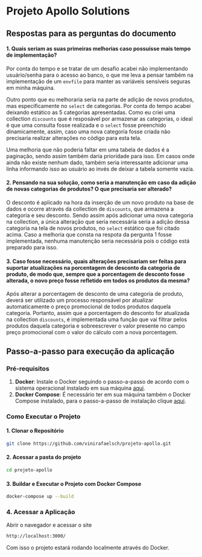 # Projeto Apollo Solutions

## Respostas para as perguntas do documento

#### 1. Quais seriam as suas primeiras melhorias caso possuísse mais tempo de implementação?
Por conta do tempo e se tratar de um desafio acabei não implementando usuário/senha para o acesso ao banco, o que me leva a pensar também na implementação de um `envfile` para manter as variáveis sensíveis seguras em minha máquina.

Outro ponto que eu melhoraria seria na parte de adição de novos produtos, mas especificamente no `select` de categorias. Por conta do tempo acabei deixando estático as 5 categorias apresentadas. Como eu criei uma collection `discounts` que é resposável por armazenar as categorias, o ideal é que uma consulta fosse realizada e o `select` fosse preenchido dinamicamente, assim, caso uma nova categoria fosse criada não precisaria realizar alterações no código para esta tela.

Uma melhoria que não poderia faltar em uma tabela de dados é a paginação, sendo assim também daria prioridade para isso. Em casos onde ainda não existe nenhum dado, também seria interessante adicionar uma linha informando isso ao usuário ao invés de deixar a tabela somente vazia.

#### 2. Pensando na sua solução, como seria a manutenção em caso da adição de novas categorias de produtos? O que precisaria ser alterado?
O desconto é aplicado na hora da inserção de um novo produto na base de dados e ocorre através da collection de `discounts`, que armazena a categoria e seu desconto. Sendo assim após adicionar uma nova categoria na collection, a única alteração que seria necessária seria a adição dessa categoria na tela de novos produtos, no `select` estático que foi citado acima. Caso a melhoria que consta na respota da pergunta 1 fosse implementada, nenhuma manutenção seria necessária pois o código está preparado para isso.

#### 3. Caso fosse necessário, quais alterações precisariam ser feitas para suportar atualizações na porcentagem de desconto da categoria de produto, de modo que, sempre que a porcentagem de desconto fosse alterada, o novo preço fosse refletido em todos os produtos da mesma?
Após alterar a porcentagem de desconto de uma categoria de produto, deverá ser utilizado um processo responsável por atualizar automaticamente o preço promocional de todos produtos daquela categoria. Portanto, assim que a porcentagem do desconto for atualizada na collection `discounts`, é implementada uma função que vai filtrar pelos produtos daquela categoria e sobreescrever o valor presente no campo preço promocional com o valor do cálculo com a nova porcentagem.

## Passo-a-passo para execução da aplicação

### Pré-requisitos

1. **Docker**: Instale o Docker seguindo o passo-a-passo de acordo com o sistema operacional instalado em sua máquina [aqui](https://docs.docker.com/get-docker/).
2. **Docker Compose**: É necessário ter em sua máquina também o Docker Compose instalado, para o passo-a-passo de instalação clique [aqui](https://docs.docker.com/compose/install/).

### Como Executar o Projeto

#### 1. Clonar o Repositório
```bash
git clone https://github.com/vinirafaelsch/projeto-apollo.git
```
#### 2. Acessar a pasta do projeto
```bash
cd projeto-apollo
```

#### 3. Buildar e Executar o Projeto com Docker Compose
```bash
docker-compose up --build
```

### 4. Acessar a Aplicação
Abrir o navegador e acessar o site
```bash
http://localhost:3000/
```
Com isso o projeto estará rodando localmente através do Docker.
